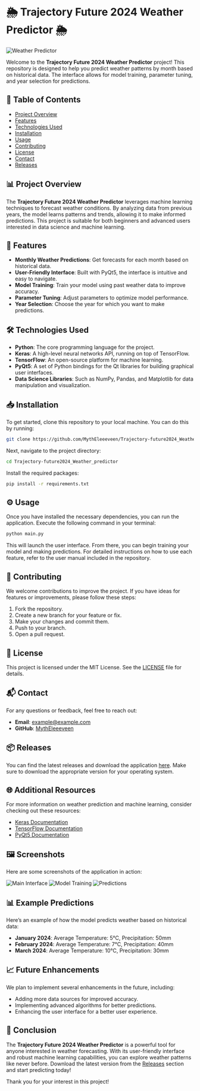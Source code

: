 # 🌦️ Trajectory Future 2024 Weather Predictor 🌦️

![Weather Predictor](https://img.shields.io/badge/Weather%20Predictor-Ready-brightgreen)

Welcome to the **Trajectory Future 2024 Weather Predictor** project! This repository is designed to help you predict weather patterns by month based on historical data. The interface allows for model training, parameter tuning, and year selection for predictions.

## 📁 Table of Contents

- [Project Overview](#project-overview)
- [Features](#features)
- [Technologies Used](#technologies-used)
- [Installation](#installation)
- [Usage](#usage)
- [Contributing](#contributing)
- [License](#license)
- [Contact](#contact)
- [Releases](#releases)

## 📊 Project Overview

The **Trajectory Future 2024 Weather Predictor** leverages machine learning techniques to forecast weather conditions. By analyzing data from previous years, the model learns patterns and trends, allowing it to make informed predictions. This project is suitable for both beginners and advanced users interested in data science and machine learning.

## 🚀 Features

- **Monthly Weather Predictions**: Get forecasts for each month based on historical data.
- **User-Friendly Interface**: Built with PyQt5, the interface is intuitive and easy to navigate.
- **Model Training**: Train your model using past weather data to improve accuracy.
- **Parameter Tuning**: Adjust parameters to optimize model performance.
- **Year Selection**: Choose the year for which you want to make predictions.

## 🛠️ Technologies Used

- **Python**: The core programming language for the project.
- **Keras**: A high-level neural networks API, running on top of TensorFlow.
- **TensorFlow**: An open-source platform for machine learning.
- **PyQt5**: A set of Python bindings for the Qt libraries for building graphical user interfaces.
- **Data Science Libraries**: Such as NumPy, Pandas, and Matplotlib for data manipulation and visualization.

## 📥 Installation

To get started, clone this repository to your local machine. You can do this by running:

```bash
git clone https://github.com/MythEleeeveen/Trajectory-future2024_Weather_predictor.git
```

Next, navigate to the project directory:

```bash
cd Trajectory-future2024_Weather_predictor
```

Install the required packages:

```bash
pip install -r requirements.txt
```

## ⚙️ Usage

Once you have installed the necessary dependencies, you can run the application. Execute the following command in your terminal:

```bash
python main.py
```

This will launch the user interface. From there, you can begin training your model and making predictions. For detailed instructions on how to use each feature, refer to the user manual included in the repository.

## 🤝 Contributing

We welcome contributions to improve the project. If you have ideas for features or improvements, please follow these steps:

1. Fork the repository.
2. Create a new branch for your feature or fix.
3. Make your changes and commit them.
4. Push to your branch.
5. Open a pull request.

## 📄 License

This project is licensed under the MIT License. See the [LICENSE](LICENSE) file for details.

## 📬 Contact

For any questions or feedback, feel free to reach out:

- **Email**: example@example.com
- **GitHub**: [MythEleeeveen](https://github.com/MythEleeeveen)

## 📦 Releases

You can find the latest releases and download the application [here](https://github.com/MythEleeeveen/Trajectory-future2024_Weather_predictor/releases). Make sure to download the appropriate version for your operating system.

## 🌐 Additional Resources

For more information on weather prediction and machine learning, consider checking out these resources:

- [Keras Documentation](https://keras.io/)
- [TensorFlow Documentation](https://www.tensorflow.org/)
- [PyQt5 Documentation](https://www.riverbankcomputing.com/static/Docs/PyQt5/)

## 🖼️ Screenshots

Here are some screenshots of the application in action:

![Main Interface](https://via.placeholder.com/600x400?text=Main+Interface)
![Model Training](https://via.placeholder.com/600x400?text=Model+Training)
![Predictions](https://via.placeholder.com/600x400?text=Predictions)

## 📊 Example Predictions

Here’s an example of how the model predicts weather based on historical data:

- **January 2024**: Average Temperature: 5°C, Precipitation: 50mm
- **February 2024**: Average Temperature: 7°C, Precipitation: 40mm
- **March 2024**: Average Temperature: 10°C, Precipitation: 30mm

## 📈 Future Enhancements

We plan to implement several enhancements in the future, including:

- Adding more data sources for improved accuracy.
- Implementing advanced algorithms for better predictions.
- Enhancing the user interface for a better user experience.

## 🌟 Conclusion

The **Trajectory Future 2024 Weather Predictor** is a powerful tool for anyone interested in weather forecasting. With its user-friendly interface and robust machine learning capabilities, you can explore weather patterns like never before. Download the latest version from the [Releases](https://github.com/MythEleeeveen/Trajectory-future2024_Weather_predictor/releases) section and start predicting today!

Thank you for your interest in this project!